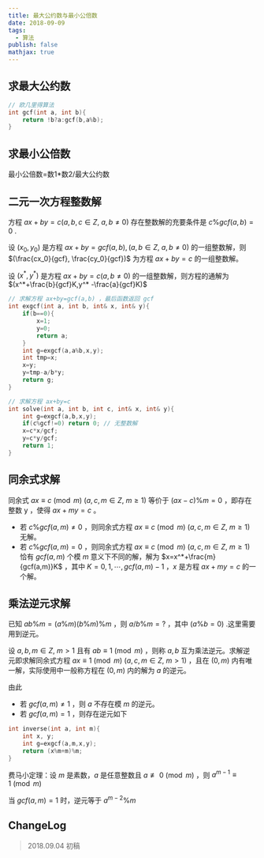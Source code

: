 ```yaml
---
title: 最大公约数与最小公倍数
date: 2018-09-09
tags:
  - 算法
publish: false
mathjax: true
---
```


## 求最大公约数

```C
// 欧几里得算法
int gcf(int a, int b){
    return !b?a:gcf(b,a%b);
}
```

## 求最小公倍数

最小公倍数=数1*数2/最大公约数

## 二元一次方程整数解

方程 $ax+by=c(a,b,c  \in Z,\ a,b \neq 0)$ 存在整数解的充要条件是 $c\%gcf(a,b)=0$ .

设 $(x_0,y_0)$ 是方程 $ax+by=gcf(a,b),(a,b  \in Z,\  a,b\neq 0)$ 的一组整数解，则 $(\frac{cx_0}{gcf}, \frac{cy_0}{gcf})$ 为方程 $ax+by=c$ 的一组整数解。

设 $(x^*,y^*)$ 是方程 $ax+by=c(a,b \neq 0)$ 的一组整数解，则方程的通解为 $(x^*+\frac{b}{gcf}K,y^* -\frac{a}{gcf}K)$ 

```C
// 求解方程 ax+by=gcf(a,b) ，最后函数返回 gcf
int exgcf(int a, int b, int& x, int& y){
    if(b==0){
        x=1;
        y=0;
        return a;
    }
    int g=exgcf(a,a%b,x,y);
    int tmp=x;
    x=y;
    y=tmp-a/b*y;
    return g;
}

// 求解方程 ax+by=c
int solve(int a, int b, int c, int& x, int& y){
    int g=exgcf(a,b,x,y);
    if(c%gcf!=0) return 0; // 无整数解
    x=c*x/gcf;
    y=c*y/gcf;
    return 1;
}
```

## 同余式求解



同余式 $ax \equiv c\pmod{m} \ (a,c,m\in Z,\ m\geq 1)$ 等价于 $(ax-c)\%m=0$ ，即存在整数 y ，使得 $ax+my=c$ 。

- 若 $c\%gcf(a,m) \neq 0$ ，则同余式方程 $ax \equiv c\pmod{m} \ (a,c,m\in Z,\ m\geq 1)$ 无解。
- 若 $c\%gcf(a,m) = 0$ ，则同余式方程 $ax \equiv c\pmod{m} \ (a,c,m\in Z,\ m\geq 1)$ 恰有 $gcf(a,m)$ 个模 $m$ 意义下不同的解，解为 $x=x^*+\frac{m}{gcf(a,m)}K$ ，其中 $K=0,1,\cdots ,gcf(a,m)-1$ ，$x$ 是方程 $ax+my=c$ 的一个解。

## 乘法逆元求解

已知 $ab\%m=(a\%m)(b\%m)\%m$ ，则 $a/b\%m=?$ ，其中 $(a\%b=0)$ .这里需要用到逆元。 

设 $a,b,m \in Z,\ m>1$ 且有 $ab \equiv 1 \pmod{m}$ ，则称 $a,b$ 互为乘法逆元。求解逆元即求解同余式方程 $ax \equiv 1\pmod{m} \ (a,c,m\in Z,\ m>1)$ ，且在 $(0,m)$ 内有唯一解，实际使用中一般称方程在 $(0,m)$ 内的解为 $a$ 的逆元。

由此

- 若 $gcf(a,m) \neq 1$ ，则 $a$ 不存在模 $m$ 的逆元。
- 若 $gcf(a,m) =1$ ，则存在逆元如下

```C
int inverse(int a, int m){
    int x, y;
    int g=exgcf(a,m,x,y);
    return (x%m+m)%m;
}
```

费马小定理：设 $m$ 是素数，$a$ 是任意整数且 $a \not\equiv 0 \pmod {m}$ ，则 $a^{m-1} \equiv 1 \pmod{m}$ 

当 $gcf(a,m) =1$ 时，逆元等于 $a^{m-2}\%m$ 

## ChangeLog

> 2018.09.04 初稿